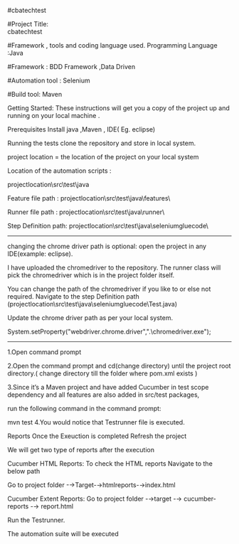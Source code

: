 #cbatechtest

#Project Title:  
cbatechtest

#Framework , tools and coding language used.
Programming Language :Java

#Framework :
BDD Framework ,Data Driven

#Automation tool :
Selenium

#Build tool:
Maven

Getting Started:
These instructions will get you a copy of the project up and running on your local machine .

Prerequisites
Install java ,Maven , IDE( Eg. eclipse)

Running the tests
clone the repository and store in local system.

project location = the location of the project on your local system

Location of the automation scripts :

projectlocation\src\test\java

Feature file path : projectlocation\src\test\java\features\

Runner file path : projectlocation\src\test\java\runner\

Step Definition path: projectlocation\src\test\java\seleniumgluecode\

------------------------------------------------
changing the chrome driver path is optional:
open the project in any IDE(example: eclipse).

I have uploaded the chromedriver to the repository. The runner class will pick the chromedriver which is in the project folder itself.

You can change the path of the chromedriver if you like to or else not required. Navigate to the step Definition path (projectlocation\src\test\java\seleniumgluecode\Test.java)

Update the chrome driver path as per your local system.

System.setProperty("webdriver.chrome.driver",".\\chromedriver.exe");

------------------------------------------------
1.Open command prompt

2.Open the command prompt and cd(change directory) until the project root directory.( change directory till the folder where pom.xml exists )

3.Since it’s a Maven project and have added Cucumber in test scope dependency and all features are also added in src/test packages,

run the following command in the command prompt:

mvn test
4.You would notice that Testrunner file is executed.

Reports
Once the Exeuction is completed Refresh the project

We will get two type of reports after the execution

Cucumber HTML Reports:
To check the HTML reports Navigate to the below path

Go to project folder -→Target-→htmlreports-→index.html

Cucumber Extent Reports:
Go to project folder -→target -→ cucumber-reports -→ report.html



 Run the Testrunner.

The automation suite will be executed

